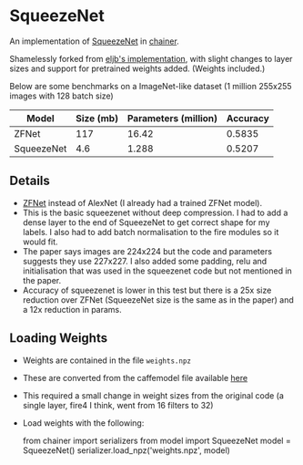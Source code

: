 # SqueezeNet

An implementation of [SqueezeNet](http://arxiv.org/abs/1602.07360) in [chainer](https://github.com/pfnet/chainer). 

Shamelessly forked from [eljb's implementation](https://github.com/ejlb/squeezenet-chainer), with slight changes to layer sizes and support for pretrained weights added. (Weights included.)

Below are some benchmarks on a ImageNet-like dataset (1 million 255x255 images with 128 batch size)

| Model       | Size (mb) | Parameters (million) |  Accuracy  |
| ----------- | --------- | -------------------- | ---------- |
| ZFNet       | 117       | 16.42                | 0.5835     |
| SqueezeNet  | 4.6       | 1.288                | 0.5207     |


## Details

* [ZFNet](http://arxiv.org/abs/1311.2901) instead of AlexNet (I already had a trained ZFNet model).
* This is the basic squeezenet without deep compression. I had to add a dense layer to the end of 
  SqueezeNet to get correct shape for my labels. I also had to add batch normalisation to the fire
  modules so it would fit.
* The paper says images are 224x224 but the code and parameters suggests they use 227x227. I also added some
  padding, relu and initialisation that was used in the squeezenet code but not mentioned in the
  paper.
* Accuracy of squeezenet is lower in this test but there is a 25x size reduction over ZFNet (SqueezeNet size is the same as in the paper) and a 12x
  reduction in params.

## Loading Weights

* Weights are contained in the file `weights.npz`
* These are converted from the caffemodel file available
  [here](https://github.com/DeepScale/SqueezeNet/blob/master/SqueezeNet_v1.0/squeezenet_v1.0.caffemodel)
* This required a small change in weight sizes from the original code (a
  single layer, fire4 I think, went from 16 filters to 32)
* Load weights with the following:

  from chainer import serializers
  from model import SqueezeNet
  model = SqueezeNet()
  serializer.load_npz('weights.npz', model)
  
